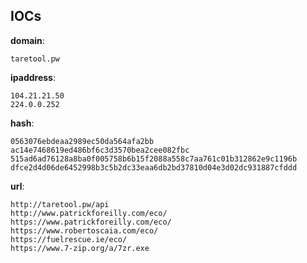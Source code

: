 
## IOCs

__domain__:

```text
taretool.pw
```
__ipaddress__:

```text
104.21.21.50
224.0.0.252
```
__hash__:

```text
0563076ebdeaa2989ec50da564afa2bb
ac14e7468619ed486bf6c3d3570bea2cee082fbc
515ad6ad76128a8ba0f005758b6b15f2088a558c7aa761c01b312862e9c1196b
dfce2d4d06de6452998b3c5b2dc33eaa6db2bd37810d04e3d02dc931887cfddd
```
__url__:

```text
http://taretool.pw/api
http://www.patrickforeilly.com/eco/
https://www.patrickforeilly.com/eco/
https://www.robertoscaia.com/eco/
https://fuelrescue.ie/eco/
https://www.7-zip.org/a/7zr.exe
```